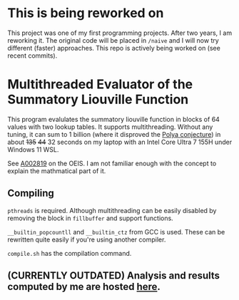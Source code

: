 # This is being reworked on

This project was one of my first programming projects. After two years, I am reworking it. The original code will be placed in `/naive` and I will now try different (faster) approaches. This repo is actively being worked on (see recent commits).

# Multithreaded Evaluator of the Summatory Liouville Function

This program evalulates the summatory liouville function in blocks of 64 values with two lookup tables. It supports multithreading. Without any tuning, it can sum to 1 billion (where it disproved the [Polya conjecture](https://en.wikipedia.org/wiki/P%C3%B3lya_conjecture)) in about ~~135~~ ~~44~~ 32 seconds on my laptop with an Intel Core Ultra 7 155H under Windows 11 WSL. 

See [A002819](https://oeis.org/A002819) on the OEIS. I am not familiar enough with the concept to explain the mathmatical part of it.

## Compiling

`pthreads` is required. Although multithreading can be easily disabled by removing the block in `fillbuffer` and support functions.

`__builtin_popcountll` and `__builtin_ctz` from GCC is used. These can be rewritten quite easily if you're using another compiler.

`compile.sh` has the compilation command.

## (CURRENTLY OUTDATED) Analysis and results computed by me are hosted [here](https://hsing.org/liouville-sum).
